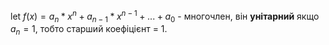 let $f(x) = a_n*x^n + a_{n-1}*x^{n-1} + ... + a_0$ - многочлен, він __унітарний__ якщо $a_n = 1$, тобто старший коефіцієнт = 1.
